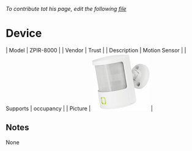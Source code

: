 
*To contribute tot his page, edit the following
[file](https://github.com/Koenkk/zigbee2mqtt.io/blob/master/docgen/device_page_notes.js)*

# Device

| Model | ZPIR-8000  |
| Vendor  | Trust  |
| Description | Motion Sensor |
| Supports | occupancy |
| Picture | ![../images/devices/ZPIR-8000.jpg](../images/devices/ZPIR-8000.jpg) |

## Notes

None
